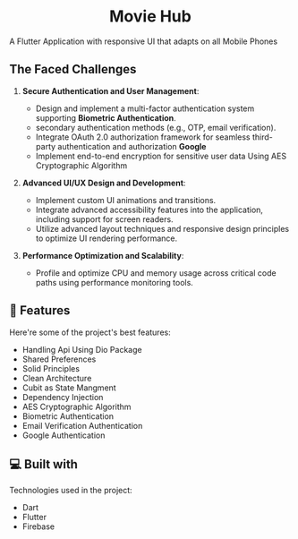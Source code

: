 <h1 align="center" id="title">Movie Hub</h1>

<p id="description">A Flutter Application with responsive UI that adapts on all Mobile Phones</p>


<h2>The Faced Challenges </h2>

1. **Secure Authentication and User Management**:
   - Design and implement a multi-factor authentication system supporting **Biometric Authentication**.
   - secondary authentication methods (e.g., OTP, email verification).
   - Integrate OAuth 2.0 authorization framework for seamless third-party authentication and authorization **Google**
   - Implement end-to-end encryption for sensitive user data Using AES Cryptographic Algorithm

2. **Advanced UI/UX Design and Development**:
   - Implement custom UI animations and transitions.
   - Integrate advanced accessibility features into the application, including support for screen readers.
   - Utilize advanced layout techniques and responsive design principles to optimize UI rendering performance.
     
3. **Performance Optimization and Scalability**:
   - Profile and optimize CPU and memory usage across critical code paths using performance monitoring tools.
  
  
<h2>🧐 Features</h2>

Here're some of the project's best features:

*   Handling Api Using Dio Package
*   Shared Preferences
*   Solid Principles
*   Clean Architecture
*   Cubit as State Mangment
*   Dependency Injection
*   AES Cryptographic Algorithm
*   Biometric Authentication
*   Email Verification Authentication
*   Google Authentication

  
  
<h2>💻 Built with</h2>

Technologies used in the project:

*   Dart
*   Flutter
*   Firebase
